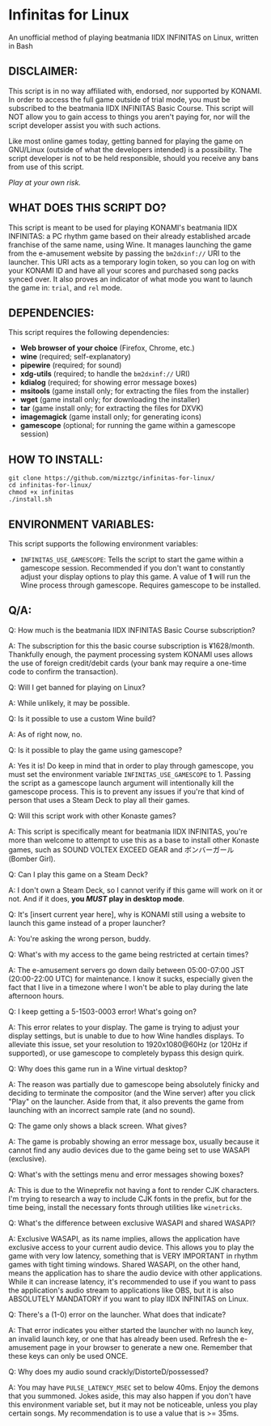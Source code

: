 # Infinitas for Linux
An unofficial method of playing beatmania IIDX INFINITAS on Linux, written in Bash

## DISCLAIMER:

This script is in no way affiliated with, endorsed, nor supported by KONAMI. In order to access the full game outside of trial mode, you must be subscribed to the beatmania IIDX INFINITAS Basic Course. This script will NOT allow you to gain access to things you aren't paying for, nor will the script developer assist you with such actions.

Like most online games today, getting banned for playing the game on GNU/Linux (outside of what the developers intended) is a possibility. The script developer is not to be held responsible, should you receive any bans from use of this script.

*Play at your own risk.*

## WHAT DOES THIS SCRIPT DO?

This script is meant to be used for playing KONAMI's beatmania IIDX INFINITAS: a PC rhythm game based on their already established arcade franchise of the same name, using Wine. It manages launching the game from the e-amusement website by passing the `bm2dxinf://` URI to the launcher. This URI acts as a temporary login token, so you can log on with your KONAMI ID and have all your scores and purchased song packs synced over. It also proves an indicator of what mode you want to launch the game in: `trial`, and `rel` mode.

## DEPENDENCIES:

This script requires the following dependencies:

- **Web browser of your choice** (Firefox, Chrome, etc.)
- **wine** (required; self-explanatory)
- **pipewire** (required; for sound)
- **xdg-utils** (required; to handle the `bm2dxinf://` URI)
- **kdialog** (required; for showing error message boxes)
- **msitools** (game install only; for extracting the files from the installer)
- **wget** (game install only; for downloading the installer)
- **tar** (game install only; for extracting the files for DXVK)
- **imagemagick** (game install only; for generating icons)
- **gamescope** (optional; for running the game within a gamescope session)

## HOW TO INSTALL:
```
git clone https://github.com/mizztgc/infinitas-for-linux/
cd infinitas-for-linux/
chmod +x infinitas
./install.sh
```

## ENVIRONMENT VARIABLES:

This script supports the following environment variables:

- `INFINITAS_USE_GAMESCOPE`: Tells the script to start the game within a gamescope session. Recommended if you don't want to constantly adjust your display options to play this game. A value of **1** will run the Wine process through gamescope. Requires gamescope to be installed.


## Q/A:

Q: How much is the beatmania IIDX INFINITAS Basic Course subscription?

A: The subscription for this the basic course subscription is ¥1628/month. Thankfully enough, the payment processing system KONAMI uses allows the use of foreign credit/debit cards (your bank may require a one-time code to confirm the transaction).



Q: Will I get banned for playing on Linux?

A: While unlikely, it may be possible.



Q: Is it possible to use a custom Wine build?

A: As of right now, no.



Q: Is it possible to play the game using gamescope?

A: Yes it is! Do keep in mind that in order to play through gamescope, you must set the environment variable `INFINITAS_USE_GAMESCOPE` to 1. Passing the script as a gamescope launch argument will intentionally kill the gamescope process. This is to prevent any issues if you're that kind of person that uses a Steam Deck to play all their games.



Q: Will this script work with other Konaste games?

A: This script is specifically meant for beatmania IIDX INFINITAS, you're more than welcome to attempt to use this as a base to install other Konaste games, such as SOUND VOLTEX EXCEED GEAR and ボンバーガール (Bomber Girl).



Q: Can I play this game on a Steam Deck?

A: I don't own a Steam Deck, so I cannot verify if this game will work on it or not. And if it does, **you *MUST* play in desktop mode**.



Q: It's [insert current year here], why is KONAMI still using a website to launch this game instead of a proper launcher?

A: You're asking the wrong person, buddy.



Q: What's with my access to the game being restricted at certain times?

A: The e-amusement servers go down daily between 05:00-07:00 JST (20:00-22:00 UTC) for maintenance. I know it sucks, especially given the fact that I live in a timezone where I won't be able to play during the late afternoon hours.



Q: I keep getting a 5-1503-0003 error! What's going on?

A: This error relates to your display. The game is trying to adjust your display settings, but is unable to due to how Wine handles displays. To alleviate this issue, set your resolution to 1920x1080@60Hz (or 120Hz if supported), or use gamescope to completely bypass this design quirk.



Q: Why does this game run in a Wine virtual desktop?

A: The reason was partially due to gamescope being absolutely finicky and deciding to terminate the compositor (and the Wine server) after you click "Play" on the launcher. Aside from that, it also prevents the game from launching with an incorrect sample rate (and no sound).



Q: The game only shows a black screen. What gives?

A: The game is probably showing an error message box, usually because it cannot find any audio devices due to the game being set to use WASAPI (exclusive).



Q: What's with the settings menu and error messages showing boxes?

A: This is due to the Wineprefix not having a font to render CJK characters. I'm trying to research a way to include CJK fonts in the prefix, but for the time being, install the necessary fonts through utilities like `winetricks`.



Q: What's the difference between exclusive WASAPI and shared WASAPI?

A: Exclusive WASAPI, as its name implies, allows the application have exclusive access to your current audio device. This allows you to play the game with very low latency, something that is VERY IMPORTANT in rhythm games with tight timing windows. Shared WASAPI, on the other hand, means the application has to share the audio device with other applications. While it can increase latency, it's recommended to use if you want to pass the application's audio stream to applications like OBS, but it is also ABSOLUTELY MANDATORY if you want to play IIDX INFINITAS on Linux.



Q: There's a (1-0) error on the launcher. What does that indicate?

A: That error indicates you either started the launcher with no launch key, an invalid launch key, or one that has already been used. Refresh the e-amusement page in your browser to generate a new one. Remember that these keys can only be used ONCE.



Q: Why does my audio sound crackly/DistorteD/possessed?

A: You may have `PULSE_LATENCY_MSEC` set to below 40ms. Enjoy the demons that you summoned. Jokes aside, this may also happen if you don't have this environment variable set, but it may not be noticeable, unless you play certain songs. My recommendation is to use a value that is >= 35ms.
